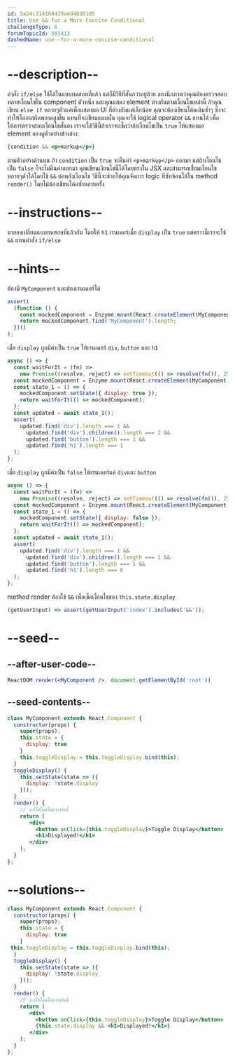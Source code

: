 ```yaml
---
id: 5a24c314108439a4d4036185
title: Use && for a More Concise Conditional
challengeType: 6
forumTopicId: 301413
dashedName: use--for-a-more-concise-conditional
---
```


# --description--

คำสั่ง `if/else` ใช้ได้ในแบบทดสอบที่แล้ว แต่ก็มีวิธีที่สั้นกว่าอยู่ด้วย 
ลองนึกภาพว่าคุณต้องตรวจสอบหลายเงื่อนไขใน component ตัวหนึ่ง และคุณแสดง element ต่างกันตามเงื่อนไขเหล่านี้ ถ้าคุณเขียน `else if` หลายๆตัวแค่เพื่อแสดงผล UI ที่ต่างกันแค่เล็กน้อย คุณจะต้องเขียนโค้ดเดิมซ้ำๆ ซึ่งจะทำให้โอกาสผิดพลาดสูงขึ้น 
แทนที่จะเขียนแบบนั้น คุณจะใช้ logical operator `&&` แทนได้ เพื่อให้การตรวจสอบเงื่อนไขสั้นลง 
เราจะใช้วิธีนี้ถ้าเราจะเช็คว่าถ้าเงื่อนไขเป็น `true` ให้แสดงผล element
ลองดูตัวอย่างข้างล่าง:

```jsx
{condition && <p>markup</p>}
```

ตามตัวอย่างด้านบน ถ้า `condition` เป็น `true` จะคืนค่า `<p>markup</p>` ออกมา แต่ถ้าเงื่อนไขเป็น `false` ก็จะไม่คืนค่าออกมา 
คุณเขียนเงียนไขนี้ได้โดยตรงใน JSX และสามารถเชื่อมเงื่อนไขหลายๆตัวได้โดยใช้ `&&` ต่อหลังเงื่อนไข 
วิธีนี้จะช่วยให้คุณจัดการ logic ที่ซับซ้อนได้ใน method `render()` โดยไม่ต้องเขียนโค้ดซ้ำหลายครั้ง

# --instructions--

มาลองเปลี่ยนแบบทดสอบที่แล้วกัน โดยให้ `h1` เรนเดอร์เมื่อ `display` เป็น `true` แต่คราวนี้เราจะใช้ `&&` แทนคำสั่ง `if/else`

# --hints--

ต้องมี `MyComponent` และต้องเรนเดอร์ได้

```js
assert(
  (function () {
    const mockedComponent = Enzyme.mount(React.createElement(MyComponent));
    return mockedComponent.find('MyComponent').length;
  })()
);
```

เมื่อ `display` ถูกมีค่าเป็น `true` ให้เรนเดอร์ `div`, `button` และ `h1`

```js
async () => {
  const waitForIt = (fn) =>
    new Promise((resolve, reject) => setTimeout(() => resolve(fn()), 250));
  const mockedComponent = Enzyme.mount(React.createElement(MyComponent));
  const state_1 = () => {
    mockedComponent.setState({ display: true });
    return waitForIt(() => mockedComponent);
  };
  const updated = await state_1();
  assert(
    updated.find('div').length === 1 &&
      updated.find('div').children().length === 2 &&
      updated.find('button').length === 1 &&
      updated.find('h1').length === 1
  );
};
```

เมื่อ `display` ถูกมีค่าเป็น `false` ให้เรนเดอร์แค่ `div`และ `button`

```js
async () => {
  const waitForIt = (fn) =>
    new Promise((resolve, reject) => setTimeout(() => resolve(fn()), 250));
  const mockedComponent = Enzyme.mount(React.createElement(MyComponent));
  const state_1 = () => {
    mockedComponent.setState({ display: false });
    return waitForIt(() => mockedComponent);
  };
  const updated = await state_1();
  assert(
    updated.find('div').length === 1 &&
      updated.find('div').children().length === 1 &&
      updated.find('button').length === 1 &&
      updated.find('h1').length === 0
  );
};
```

method render ต้องใช้ `&&` เพื่อเช็คเงื่อนไขของ `this.state.display`

```js
(getUserInput) => assert(getUserInput('index').includes('&&'));
```

# --seed--

## --after-user-code--

```jsx
ReactDOM.render(<MyComponent />, document.getElementById('root'))
```

## --seed-contents--

```jsx
class MyComponent extends React.Component {
  constructor(props) {
    super(props);
    this.state = {
      display: true
    }
    this.toggleDisplay = this.toggleDisplay.bind(this);
  }
  toggleDisplay() {
    this.setState(state => ({
      display: !state.display
    }));
  }
  render() {
    // แก้ไขโค้ดใต้บรรทัดนี้
    return (
       <div>
         <button onClick={this.toggleDisplay}>Toggle Display</button>
         <h1>Displayed!</h1>
       </div>
    );
  }
};
```

# --solutions--

```jsx
class MyComponent extends React.Component {
  constructor(props) {
    super(props);
    this.state = {
      display: true
    }
 this.toggleDisplay = this.toggleDisplay.bind(this);
  }
  toggleDisplay() {
    this.setState(state => ({
      display: !state.display
    }));
  }
  render() {
    // แก้ไขโค้ดใต้บรรทัดนี้
    return (
       <div>
         <button onClick={this.toggleDisplay}>Toggle Display</button>
         {this.state.display && <h1>Displayed!</h1>}
       </div>
    );
  }
};
```
